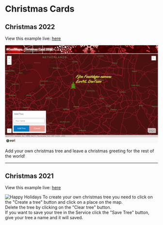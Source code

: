 # Christmas Cards

## Christmas 2022
View this example live: 
[here](https://esrinederland.github.io/CoolMaps/Christmas/Christmas2022.html?ref=readme)

![Happy Holidays](../images/20221223_ChristmasCard2022.gif)

Add your own christmas tree and leave a christmas greeting for the rest of the world!

---

## Christmas 2021

View this example live: 
[here](https://esrinederland.github.io/CoolMaps/Christmas/2021.html?ref=readme)

![Happy Holidays](../images/2021224_ChristmasCard.gif)
To create your own christmas tree you need to click on the "Create a tree" button and click on a place on the map.<br/>
Delete the tree by clicking on the "Clear tree" button.<br/>
If you want to save your tree in the Service click the "Save Tree" button, give your tree a name and it will saved.<br/>
<br>
<br>
